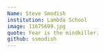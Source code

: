 ```yaml
---
Name: Steve Smodish
institution: Lambda School
image: 11675699.jpg
quote: Fear is the mindkiller.
github: ssmodish
---
```

